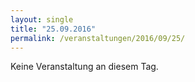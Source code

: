 ```yaml
---
layout: single
title: "25.09.2016"
permalink: /veranstaltungen/2016/09/25/
---
```


Keine Veranstaltung an diesem Tag.
